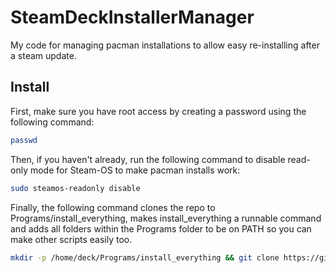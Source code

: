 # SteamDeckInstallerManager
My code for managing pacman installations to allow easy re-installing after a steam update.

## Install
First, make sure you have root access by creating a password using the following command:
```bash
passwd
```

Then, if you haven't already, run the following command to disable read-only mode for Steam-OS to make pacman installs work:
```bash
sudo steamos-readonly disable
```

Finally, the following command clones the repo to Programs/install_everything, makes install_everything a runnable command and adds all folders within the Programs folder to be on PATH so you can make other scripts easily too.
```bash
mkdir -p /home/deck/Programs/install_everything && git clone https://github.com/aaron777collins/SteamDeckPacmanReInstaller.git /home/deck/Programs/install_everything && sudo chmod +x /home/deck/Programs/install_everything/install_everything.sh && echo -e "\n\n# Adding all folders within Programs to PATH\nfor dir in /home/deck/Programs/*; do\n    if [[ -d \"\$dir\" && \":\$PATH:\" != *\":\$dir:\"* ]]; then\n        PATH=\"\$dir:\$PATH\"\n    fi\ndone" >> ~/.bashrc
```
